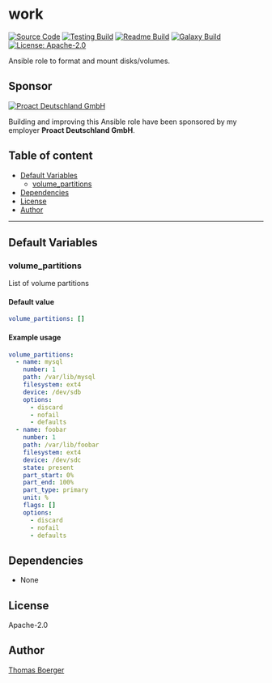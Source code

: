 # work

[![Source Code](https://img.shields.io/badge/github-source%20code-blue?logo=github&logoColor=white)](https://github.com/rolehippie/volume) [![Testing Build](https://github.com/rolehippie/volume/workflows/testing/badge.svg)](https://github.com/rolehippie/volume/actions?query=workflow%3Atesting) [![Readme Build](https://github.com/rolehippie/volume/workflows/readme/badge.svg)](https://github.com/rolehippie/volume/actions?query=workflow%3Areadme) [![Galaxy Build](https://github.com/rolehippie/volume/workflows/galaxy/badge.svg)](https://github.com/rolehippie/volume/actions?query=workflow%3Agalaxy) [![License: Apache-2.0](https://img.shields.io/github/license/rolehippie/volume)](https://github.com/rolehippie/volume/blob/master/LICENSE) 

Ansible role to format and mount disks/volumes. 

## Sponsor 

[![Proact Deutschland GmbH](https://proact.eu/wp-content/uploads/2020/03/proact-logo.png)](https://proact.eu) 

Building and improving this Ansible role have been sponsored by my employer **Proact Deutschland GmbH**.

## Table of content

* [Default Variables](#default-variables)
  * [volume_partitions](#volume_partitions)
* [Dependencies](#dependencies)
* [License](#license)
* [Author](#author)

---

## Default Variables

### volume_partitions

List of volume partitions

#### Default value

```YAML
volume_partitions: []
```

#### Example usage

```YAML
volume_partitions:
  - name: mysql
    number: 1
    path: /var/lib/mysql
    filesystem: ext4
    device: /dev/sdb
    options:
      - discard
      - nofail
      - defaults
  - name: foobar
    number: 1
    path: /var/lib/foobar
    filesystem: ext4
    device: /dev/sdc
    state: present
    part_start: 0%
    part_end: 100%
    part_type: primary
    unit: %
    flags: []
    options:
      - discard
      - nofail
      - defaults
```

## Dependencies

* None

## License

Apache-2.0

## Author

[Thomas Boerger](https://github.com/tboerger)
